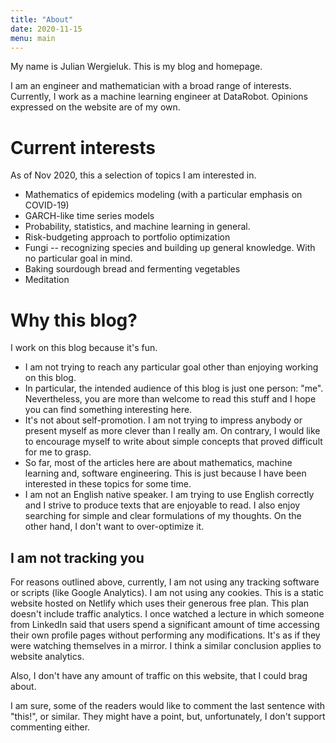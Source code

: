 ```yaml
---
title: "About"
date: 2020-11-15
menu: main
---
```


My name is Julian Wergieluk. This is my blog and homepage.

I am an engineer and mathematician with a broad range of interests. Currently, I work as a machine learning engineer at DataRobot. Opinions expressed on the website are of my own.

# Current interests

As of Nov 2020, this a selection of topics I am interested in.

* Mathematics of epidemics modeling (with a particular emphasis on COVID-19)
* GARCH-like time series models
* Probability, statistics, and machine learning in general.
* Risk-budgeting approach to portfolio optimization
* Fungi -- recognizing species and building up general knowledge. With no particular goal in mind.
* Baking sourdough bread and fermenting vegetables
* Meditation

# Why this blog?

I work on this blog because it's fun. 

* I am not trying to reach any particular goal other than enjoying working on this blog.
* In particular, the intended audience of this blog is just one person: "me". Nevertheless, you are more than welcome to read this stuff and I hope you can find something interesting here.
* It's not about self-promotion. I am not trying to impress anybody or present myself as more clever than I really am. On contrary, I would like to encourage myself to write about simple concepts that proved difficult for me to grasp. 
* So far, most of the articles here are about mathematics, machine learning and, software engineering. This is just because I have been interested in these topics for some time.
* I am not an English native speaker. I am trying to use English correctly and I strive to produce texts that are enjoyable to read. I also enjoy searching for simple and clear formulations of my thoughts. On the other hand, I don't want to over-optimize it.

## I am not tracking you

For reasons outlined above, currently, I am not using any tracking software or scripts (like Google Analytics). I am not using any cookies. This is a static website hosted on Netlify which uses their generous free plan. This plan doesn't include traffic analytics. I once watched a lecture in which someone from LinkedIn said that users spend a significant amount of time accessing their own profile pages without performing any modifications. It's as if they were watching themselves in a mirror. I think a similar conclusion applies to website analytics. 

Also, I don't have any amount of traffic on this website, that I could brag about.

I am sure, some of the readers would like to comment the last sentence with "this!", or similar. They might have a point, but, unfortunately, I don't support commenting either.
